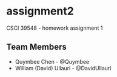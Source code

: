 # assignment2
CSCI 39548 - homework assignment 1

## Team Members
- Quymbee Chen - @Quymbee
- William (David) Ullauri - @DavidUllauri
